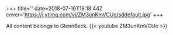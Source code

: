 +++
title=''
date=2018-07-16T19:18:44Z
cover='https://i.ytimg.com/vi/ZM3unKmVCUo/sddefault.jpg'
+++

All content belongs to GlennBeck.
{{< youtube ZM3unKmVCUo >}}
